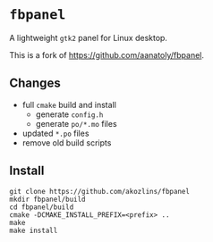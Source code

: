 # `fbpanel`

A lightweight `gtk2` panel for Linux desktop.

This is a fork of <https://github.com/aanatoly/fbpanel>.

## Changes

- full `cmake` build and install
    - generate `config.h`
    - generate `po/*.mo` files
- updated `*.po` files
- remove old build scripts

## Install

```
git clone https://github.com/akozlins/fbpanel
mkdir fbpanel/build
cd fbpanel/build
cmake -DCMAKE_INSTALL_PREFIX=<prefix> ..
make
make install
```
